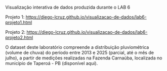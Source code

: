 Visualização interativa de dados produzida durante o LAB 6

Projeto 1: https://diego-lcruz.github.io/visualizacao-de-dados/lab6-projeto1.html

Projeto 2: https://diego-lcruz.github.io/visualizacao-de-dados/lab6-projeto2.html

O dataset deste laboratório compreende a distribuição pluviométrica (volume de chuva) do período entre 2013 e 2025 (parcial, até o mês de julho), a partir de medições realizadas na Fazenda Carnaúba, localizada no município de Taperoá - PB (disponível aqui).
